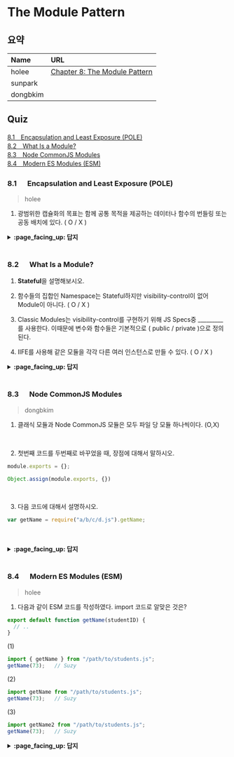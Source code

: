 # The Module Pattern

## 요약
| Name | URL |
|:---|:---|
| holee | [Chapter 8: The Module Pattern](https://github.com/hochan222/Everything-in-JavaScript/wiki/Chapter-8:-The-Module-Pattern) |
| sunpark |  |
| dongbkim |  |

## Quiz
[8.1　Encapsulation and Least Exposure (POLE)](#81---Encapsulation-and-Least-Exposure-POLE)<br>
[8.2　What Is a Module?](#82---What-Is-a-Module)<br>
[8.3　Node CommonJS Modules](#83---Node-CommonJS-Modules)<br>
[8.4　Modern ES Modules (ESM)](#84---Modern-ES-Modules-ESM)<br>

### 8.1 　  Encapsulation and Least Exposure (POLE)

> holee

1. 광범위한 캡슐화의 목표는 함께 공통 목적을 제공하는 데이터나 함수의 번들링 또는 공동 배치에 있다. ( O / X )

<details>
<summary> <b> :page_facing_up: 답지 </b>  </summary>
<div markdown="1">

1. 광범위한 캡슐화의 목표는 함께 공통 목적을 제공하는 데이터나 함수의 번들링 또는 공동 배치에 있다. ( **O** / X )

</div>
</details>
<br>

### 8.2 　  What Is a Module?

1. **Stateful**을 설명해보시오.

2. 함수들의 집합인 Namespace는 Stateful하지만 visibility-control이 없어 Module이 아니다. ( O / X )

3. Classic Modules는 visibility-control를 구현하기 위해 JS Specs중 _________를 사용한다. 이때문에 변수와 함수들은 기본적으로 ( public / private )으로 정의된다.

4. IIFE를 사용해 같은 모듈을 각각 다른 여러 인스턴스로 만들 수 있다. ( O / X )

<details>
<summary> <b> :page_facing_up: 답지 </b>  </summary>
<div markdown="1">

1. **Stateful**을 설명해보시오.
  > A module is also stateful: it maintains some information over time, along with functionality to access and update that information. **p.170** 정리하자면 시간이 지나도 데이터(정보)를 가지고 있고 이를 활용할 수 있는 성질을 말한다.

2. 함수들의 집합인 Namespace는 Stateful하지만 visibility-control이 없어 Module이 아니다. ( O / **X** )
  > Namespace는 함수들의 집합이기 때문에 Stafeful하지 않고 Stateless하다. Namespace의 함수들은 항상 공개적이기 때문에 visibility-control도 없다고 생각할 수 있다. **p.171**

3. Classic Modules는 visibility-control를 구현하기 위해 JS Specs중 **Lexical scope / Closure**를 사용한다. 이때문에 변수와 함수들은 기본적으로 ( public / **private** )으로 정의된다.
  > By virtue of how lexical scope works, defining variables and functions inside your outer module definition function makes everything by default private. Only properties added to the public API object returned from the function will be exported for external public use. **p.175**

4. IIFE를 사용해 같은 모듈을 각각 다른 여러 인스턴스로 만들 수 있다. ( O / **X** )
  > IIFE는 선언 이후 오로지 한번 사용되기 때문에 여러 인스턴스로 만들 수 없다.

</div>
</details>
<br>

### 8.3 　  Node CommonJS Modules

> dongbkim

1. 클래식 모듈과 Node CommonJS 모듈은 모두 파일 당 모듈 하나씩이다. (O,X)

<br/>

2. 첫번째 코드를 두번째로 바꾸었을 때, 장점에 대해서 말하시오.
```js
module.exports = {};
```
```js
Object.assign(module.exports, {})
```

<br/>

3. 다음 코드에 대해서 설명하시오.
```js
var getName = require("a/b/c/d.js").getName;
```

<br/>
<br/>

<details>
<summary> <b> :page_facing_up: 답지 </b>  </summary>
<div markdown="1">

1. X
<br/>
Common Js module 과 ESM이 파일 당 모듈 하나가 원칙이지만 classic module은 아니다. 
<br/>

2. module.exports를 얕은 복사를 함으로 안전성을 높이며, 한 개 이상의 모듈을 추가할 수 있다. 
<br/>

3. d.js의 모듈 인스턴스 중 getName만 access했다.

<br/>
</div>
</details>
<br>

### 8.4 　  Modern ES Modules (ESM)

> holee

1. 다음과 같이 ESM 코드를 작성하였다. import 코드로 알맞은 것은?

```js
export default function getName(studentID) { 
  // ..
}
```

(1)
```js
import { getName } from "/path/to/students.js";
getName(73);   // Suzy
```

(2)
```js
import getName from "/path/to/students.js";
getName(73);   // Suzy
```

(3)
```js
import getName2 from "/path/to/students.js";
getName(73);   // Suzy
```
<details>
<summary> <b> :page_facing_up: 답지 </b>  </summary>
<div markdown="1">

1. 다음과 같이 ESM 코드를 작성하였다. import 코드로 알맞은 것은?

> (2), (3)  
> [export default]: 파일 전체를 export하고 이름을 마음대로 정할 수 있다.  
> [export 변수]: 해당 변수만 export하고 해당 변수명 그대로 가져와야한다.  

</div>
</details>
<br>

